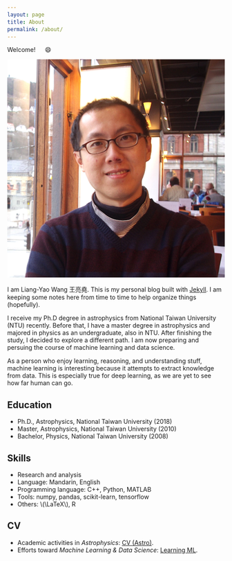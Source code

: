 ```yaml
---
layout: page
title: About
permalink: /about/
---
```


Welcome! &emsp; :smile:

<p><img src="/images/author_lywang.jpg" class="site-logo-img " alt="my photo"></p>

I am Liang-Yao Wang 王亮堯. This is my personal blog built with [Jekyll](https://jekyllrb.com/). I am keeping some notes here from time to time to help organize things (hopefully).  

I receive my Ph.D degree in astrophysics from National Taiwan University (NTU) recently. Before that, I have a master degree in astrophysics and majored in physics as an undergraduate, also in NTU. After finishing the study, I decided to explore a different path. I am now preparing and persuing the course of machine learning and data science.   

As a person who enjoy learning, reasoning, and understanding stuff, machine learning is interesting because it attempts to extract knowledge from data. This is especially true for deep learning, as we are yet to see how far human can go. 



## Education

* Ph.D., Astrophysics, National Taiwan University (2018)
* Master, Astrophysics, National Taiwan University (2010) 
* Bachelor, Physics, National Taiwan University (2008)
 
## Skills

* Research and analysis
* Language: Mandarin, English  
* Programming language: C++, Python, MATLAB  
* Tools: numpy, pandas, scikit-learn, tensorflow  
* Others: \\(\LaTeX\\), R
 
## CV 

* Academic activities in *Astrophysics*: [CV (Astro)](/cv-astro). 
* Efforts toward *Machine Learning & Data Science*: [Learning ML](/ml-footprints).




